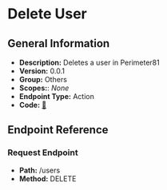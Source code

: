 # Delete User

## General Information

- **Description:** Deletes a user in Perimeter81
- **Version:** 0.0.1
- **Group:** Others
- **Scopes:**: _None_
- **Endpoint Type:** Action
- **Code:** [🔗](https://github.com/NangoHQ/integration-templates/tree/main/integrations/perimeter81/actions/delete-user.ts)

## Endpoint Reference

### Request Endpoint

- **Path:** /users
- **Method:** DELETE
